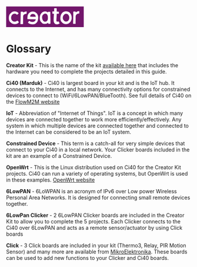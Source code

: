 ![Creator Logo](../creatorlogo.png)

# Glossary

**Creator Kit** - This is the name of the kit [available here](http://www.imgtec.com) that includes the hardware you need to complete the projects detailed in this guide.

**Ci40 (Marduk)** - Ci40 is largest board in your kit and is the IoT hub. It connects to the Internet, and has many connectivity options for constrained devices to connect to (WiFi/6LowPAN/BlueTooth). See full details of Ci40 on the [FlowM2M website](http://www.flowcloud.io)

**IoT** - Abbreviation of "Internet of Things". IoT is a concept in which many devices are connected together to work more efficiently/effectively. Any system in which multiple devices are connected together and connected to the Internet can be considered to be an IoT system.

**Constrained Device** - This term is a catch-all for very simple devices that connect to your Ci40 in a local network. Your Clicker boards included in the kit are an example of a Constrained Device.

**OpenWrt** - This is the Linux distribution used on Ci40 for the Creator Kit projects. Ci40 can run a variety of operating systems, but OpenWrt is used in these examples. [OpenWrt website](https://openwrt.org/)

**6LowPAN** - 6LoWPAN is an acronym of IPv6 over Low power Wireless Personal Area Networks. It is designed for connecting small remote devices together.

**6LowPan Clicker** - 2 6LowPAN Clicker boards are included in the Creator Kit to allow you to complete the 5 projects. Each Clicker connects to the Ci40 over 6LowPAN and acts as a remote sensor/actuator by using Click boards

**Click** - 3 Click boards are included in your kit (Thermo3, Relay, PIR Motion Sensor) and many more are available from [MikroElektronika](http://www.mikroe.com/click/). These boards can be used to add new functions to your Clicker and Ci40 boards.
